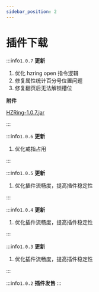 ```yaml
---
sidebar_position: 2
---
```


# 插件下载

:::info`1.0.7`
**更新**

1. 优化 hzring open 指令逻辑
2. 修复属性统计百分号位置问题
3. 修复翻页后无法解锁槽位

**附件**

[HZRing-1.0.7.jar](https://www.goodmc.cn/plugin/HZRing/HZRing-1.0.7.jar)

:::


:::info`1.0.6`
**更新**

1. 优化戒指占用

:::


:::info`1.0.5`
**更新**

1. 优化插件流畅度，提高插件稳定性

:::

:::info`1.0.4`
**更新**

1. 优化插件流畅度，提高插件稳定性

:::

:::info`1.0.3`
**更新**

1. 优化插件流畅度，提高插件稳定性

:::

:::info`1.0.2`
**插件发售**
:::
